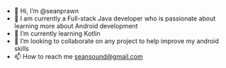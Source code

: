 - 👋 Hi, I’m @seanprawn
- 👀 I am currently a Full-stack Java developer who is passionate about learning more about Android development
- 🌱 I’m currently learning Kotlin
- 💞️ I’m looking to collaborate on any project to help improve my android skills
- 📫 How to reach me seansound@gmail.com

<!---
seanprawn/seanprawn is a ✨ special ✨ repository because its `README.md` (this file) appears on your GitHub profile.
You can click the Preview link to take a look at your changes.
--->
